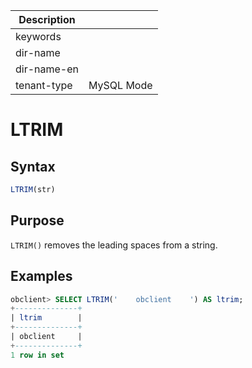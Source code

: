 | Description   |                 |
|---------------|-----------------|
| keywords      |                 |
| dir-name      |                 |
| dir-name-en   |                 |
| tenant-type   | MySQL Mode      |

# LTRIM

## Syntax

```sql
LTRIM(str)
```

## Purpose

`LTRIM()` removes the leading spaces from a string.

## Examples

```sql
obclient> SELECT LTRIM('    obclient    ') AS ltrim;
+--------------+
| ltrim        |
+--------------+
| obclient     |
+--------------+
1 row in set
```
